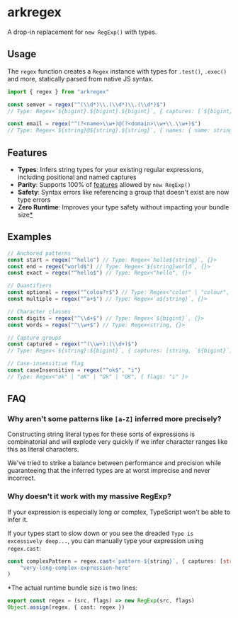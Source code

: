 # arkregex

A drop-in replacement for `new RegExp()` with types.

## Usage

The `regex` function creates a `Regex` instance with types for `.test()`, `.exec()` and more, statically parsed from native JS syntax.

```ts
import { regex } from "arkregex"

const semver = regex("^(\\d*)\\.(\\d*)\\.(\\d*)$")
// Type: Regex<`${bigint}.${bigint}.${bigint}`, { captures: [`${bigint}`, `${bigint}`, `${bigint}`] }>

const email = regex("^(?<name>\\w+)@(?<domain>\\w+\\.\\w+)$")
// Type: Regex<`${string}@${string}.${string}`, { names: { name: string; domain: `${string}.${string}`; }; ...>
```

## Features

- **Types**: Infers string types for your existing regular expressions, including positional and named captures
- **Parity**: Supports 100% of [features](https://developer.mozilla.org/en-US/docs/Web/JavaScript/Guide/Regular_expressions) allowed by `new RegExp()`
- **Safety**: Syntax errors like referencing a group that doesn't exist are now type errors
- **Zero Runtime**: Improves your type safety without impacting your bundle size[\*](#footnote)

## Examples

```ts
// Anchored patterns
const start = regex("^hello") // Type: Regex<`hello${string}`, {}>
const end = regex("world$") // Type: Regex<`${string}world`, {}>
const exact = regex("^hello$") // Type: Regex<"hello", {}>

// Quantifiers
const optional = regex("^colou?r$") // Type: Regex<"color" | "colour", {}>
const multiple = regex("^a+$") // Type: Regex<`a${string}`, {}>

// Character classes
const digits = regex("^\\d+$") // Type: Regex<`${bigint}`, {}>
const words = regex("^\\w+$") // Type: Regex<string, {}>

// Capture groups
const captured = regex("^(\\w+):(\\d+)$")
// Type: Regex<`${string}:${bigint}`, { captures: [string, `${bigint}`] }>

// Case-insensitive flag
const caseInsensitive = regex("^ok$", "i")
// Type: Regex<"ok" | "oK" | "Ok" | "OK", { flags: "i" }>
```

## FAQ

### Why aren't some patterns like `[a-Z]` inferred more precisely?

Constructing string literal types for these sorts of expressions is combinatorial and will explode very quickly if we infer character ranges like this as literal characters.

We've tried to strike a balance between performance and precision while guaranteeing that the inferred types are at worst imprecise and never incorrect.

### Why doesn't it work with my massive RegExp?

If your expression is especially long or complex, TypeScript won't be able to infer it.

If your types start to slow down or you see the dreaded `Type is excessively deep...`, you can manually type your expression using `regex.cast`:

```ts
const complexPattern = regex.cast<`pattern-${string}`, { captures: [string] }>(
	"very-long-complex-expression-here"
)
```

<a id="footnote"></a>
\*The actual runtime bundle size is two lines:

```ts
export const regex = (src, flags) => new RegExp(src, flags)
Object.assign(regex, { cast: regex })
```
